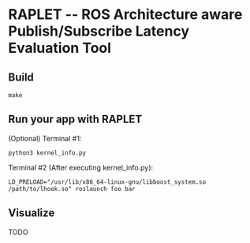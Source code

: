 # RAPLET -- ROS Architecture aware Publish/Subscribe Latency Evaluation Tool

## Build
```
make
```

## Run your app with RAPLET
(Optional) Terminal #1:
```
python3 kernel_info.py
```

Terminal #2 (After executing kernel_info.py):
```
LD_PRELOAD="/usr/lib/x86_64-linux-gnu/libboost_system.so /path/to/lhook.so" roslaunch foo bar
```

## Visualize
TODO
